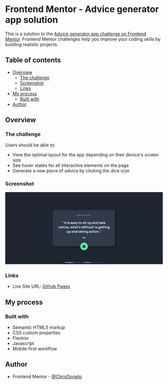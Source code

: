 # Frontend Mentor - Advice generator app solution

This is a solution to the [Advice generator app challenge on Frontend Mentor](https://www.frontendmentor.io/challenges/advice-generator-app-QdUG-13db). Frontend Mentor challenges help you improve your coding skills by building realistic projects.

## Table of contents

- [Overview](#overview)
  - [The challenge](#the-challenge)
  - [Screenshot](#screenshot)
  - [Links](#links)
- [My process](#my-process)
  - [Built with](#built-with)
- [Author](#author)

## Overview

### The challenge

Users should be able to:

- View the optimal layout for the app depending on their device's screen size
- See hover states for all interactive elements on the page
- Generate a new piece of advice by clicking the dice icon

### Screenshot

![Advice generator](./images/screenshot.jpeg)

### Links

- Live Site URL: [Github Pages](https://chrisdorado.github.io/advice-generator)

## My process

### Built with

- Semantic HTML5 markup
- CSS custom properties
- Flexbox
- Javascript
- Mobile-first workflow

## Author

- Frontend Mentor - [@ChrisDorado](https://www.frontendmentor.io/profile/ChrisDorado)